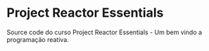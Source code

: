 # Project Reactor Essentials

Source code do curso Project Reactor Essentials - Um bem vindo a programação reativa.   
